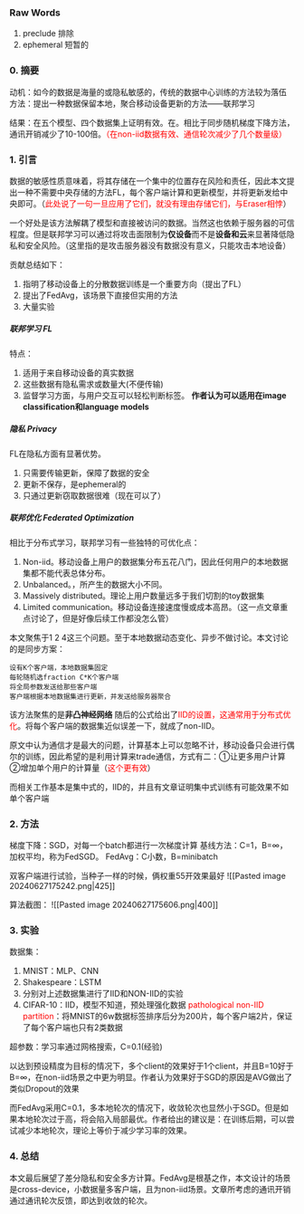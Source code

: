 ### Raw Words
1. preclude 排除
2. ephemeral 短暂的


### 0. 摘要
动机：如今的数据是海量的或隐私敏感的，传统的数据中心训练的方法较为落伍
方法：提出一种数据保留本地，聚合移动设备更新的方法——联邦学习

结果：在五个模型、四个数据集上证明有效。在。相比于同步随机梯度下降方法，通讯开销减少了10-100倍。<font color="#ff0000">（在non-iid数据有效、通信轮次减少了几个数量级）</font>

### 1. 引言
数据的敏感性质意味着，将其存储在一个集中的位置存在风险和责任，因此本文提出一种不需要中央存储的方法FL，每个客户端计算和更新模型，并将更新发给中央即可。（<font color="#ff0000">此处说了一句一旦应用了它们，就没有理由存储它们，与Eraser相悖</font>）

一个好处是该方法解耦了模型和直接被访问的数据。当然这也依赖于服务器的可信程度。但是联邦学习可以通过将攻击面限制为**仅设备**而不是**设备和云**来显著降低隐私和安全风险。（这里指的是攻击服务器没有数据没有意义，只能攻击本地设备）

贡献总结如下：
1. 指明了移动设备上的分散数据训练是一个重要方向（提出了FL）
2. 提出了FedAvg，该场景下直接但实用的方法
3. 大量实验

##### 联邦学习 FL
特点：
1. 适用于来自移动设备的真实数据
2. 这些数据有隐私需求或数量大(不便传输)
3. 监督学习方面，与用户交互可以轻松判断标签。
**作者认为可以适用在image classification和language models** 

##### 隐私 Privacy
FL在隐私方面有显著优势。
1. 只需要传输更新，保障了数据的安全
2. 更新不保存，是ephemeral的
3. 只通过更新窃取数据很难（现在可以了）

##### 联邦优化 Federated Optimization
相比于分布式学习，联邦学习有一些独特的可优化点：
1. Non-iid。移动设备上用户的数据集分布五花八门，因此任何用户的本地数据集都不能代表总体分布。
2. Unbalanced。，所产生的数据大小不同。
3. Massively distributed。理论上用户数量远多于我们切割的toy数据集
4. Limited communication。移动设备连接速度慢或成本高昂。（这一点文章重点讨论了，但是好像后续工作都没怎么管）

本文聚焦于1 2 4这三个问题。至于本地数据动态变化、异步不做讨论。本文讨论的是同步方案：
```
设有K个客户端，本地数据集固定
每轮随机选fraction C*K个客户端
将全局参数发送给那些客户端
客户端根据本地数据集进行更新，并发送给服务器聚合
```
该方法聚焦的是**非凸神经网络**
随后的公式给出了<font color="#ff0000">IID的设置，这通常用于分布式优化</font>。将每个客户端的数据集近似误差一下，就成了non-IID。

原文中认为通信才是最大的问题，计算基本上可以忽略不计，移动设备只会进行偶尔的训练，因此希望的是利用计算来trade通信，方式有二：①让更多用户计算 ②增加单个用户的计算量（<font color="#ff0000">这个更有效</font>）

而相关工作基本是集中式的，IID的，并且有文章证明集中式训练有可能效果不如单个客户端

### 2. 方法
梯度下降：SGD，对每一个batch都进行一次梯度计算
基线方法：C=1，B=∞，加权平均，称为FedSGD。
FedAvg：C小数，B=minibatch

双客户端进行试验，当种子一样的时候，俩权重55开效果最好
![[Pasted image 20240627175242.png|425]]

算法截图：
![[Pasted image 20240627175606.png|400]]

### 3. 实验
数据集：
1. MNIST：MLP、CNN
2. Shakespeare：LSTM
3. 分别对上述数据集进行了IID和NON-IID的实验
4. CIFAR-10：IID，模型不知道，预处理强化数据
<font color="#ff0000">pathological non-IID partition</font>：将MNIST的6w数据标签排序后分为200片，每个客户端2片，保证了每个客户端也只有2类数据

超参数：学习率通过网格搜索，C=0.1(经验)


以达到预设精度为目标的情况下，多个client的效果好于1个client，并且B=10好于B=∞，在non-iid场景之中更为明显。作者认为效果好于SGD的原因是AVG做出了类似Dropout的效果

而FedAvg采用C=0.1，多本地轮次的情况下，收敛轮次也显然小于SGD。但是如果本地轮次过于高，将会陷入局部最优。作者给出的建议是：在训练后期，可以尝试减少本地轮次，理论上等价于减少学习率的效果。

### 4. 总结
本文最后展望了差分隐私和安全多方计算。FedAvg是根基之作，本文设计的场景是cross-device，小数据量多客户端，且为non-iid场景。文章所考虑的通讯开销通过通讯轮次反馈，即达到收敛的轮次。
